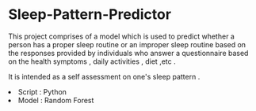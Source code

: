 # Sleep-Pattern-Predictor

This project comprises of a model which is used to predict whether a person has a proper sleep routine or an improper sleep routine based on the responses provided by individuals who answer a questionnaire based on the health symptoms , daily activities , diet ,etc .

It is intended as a self assessment on one's sleep pattern .

<li>Script : Python
<li>Model  : Random Forest 


